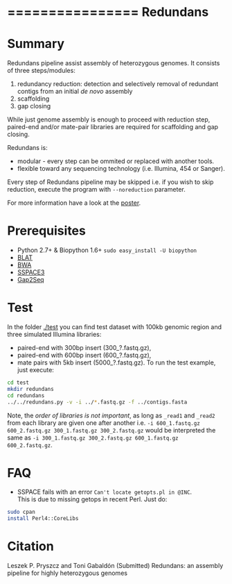 ================
 Redundans
================


Summary
================

Redundans pipeline assist assembly of heterozygous genomes. 
It consists of three steps/modules: 

1. redundancy reduction: detection and selectively removal of redundant contigs from an initial *de novo* assembly
2. scaffolding 
3. gap closing

While just genome assembly is enough to proceed with reduction step, paired-end and/or mate-pair libraries are required for scaffolding and gap closing. 

Redundans is: 

* modular - every step can be ommited or replaced with another tools. 
* flexible toward any sequencing technology (i.e. Illumina, 454 or Sanger). 

Every step of Redundans pipeline may be skipped i.e. if you wish to skip reduction, execute the program with `--noreduction` parameter.  

For more information have a look at the [poster](https://github.com/lpryszcz/redundans/blob/master/docs/poster.pdf). 

Prerequisites
================

* Python 2.7+ & Biopython 1.6+ `sudo easy_install -U biopython`
* [BLAT](https://genome.ucsc.edu/FAQ/FAQblat.html#blat3)
* [BWA](http://bio-bwa.sourceforge.net/)
* [SSPACE3](http://www.baseclear.com/genomics/bioinformatics/basetools/SSPACE)
* [Gap2Seq](http://www.cs.helsinki.fi/u/lmsalmel/Gap2Seq/)

Test
================
In the folder [./test](https://github.com/lpryszcz/redundans/tree/master/test) you can find test dataset with 100kb genomic region and three simulated Illumina libraries: 
* paired-end with 300bp insert (300_?.fastq.gz), 
* paired-end with 600bp insert (600_?.fastq.gz),  
* mate pairs with 5kb insert (5000_?.fastq.gz). 
To run the test example, just execute: 

```bash
cd test
mkdir redundans 
cd redundans
../../redundans.py -v -i ../*.fastq.gz -f ../contigs.fasta
```

Note, the *order of libraries is not important*, as long as `_read1` and `_read2` from each library are given one after another i.e. `-i 600_1.fastq.gz 600_2.fastq.gz 300_1.fastq.gz 300_2.fastq.gz` would be interpreted the same as `-i 300_1.fastq.gz 300_2.fastq.gz 600_1.fastq.gz 600_2.fastq.gz`. 

FAQ
================

* SSPACE fails with an error `Can't locate getopts.pl in @INC`.  
This is due to missing getops in recent Perl. Just do:

```bash
sudo cpan
install Perl4::CoreLibs
```

Citation
================
Leszek P. Pryszcz and Toni Gabaldón (Submitted) Redundans: an assembly pipeline for highly heterozygous genomes 


